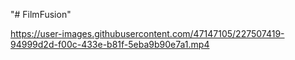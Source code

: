 "# FilmFusion" 


https://user-images.githubusercontent.com/47147105/227507419-94999d2d-f00c-433e-b81f-5eba9b90e7a1.mp4

